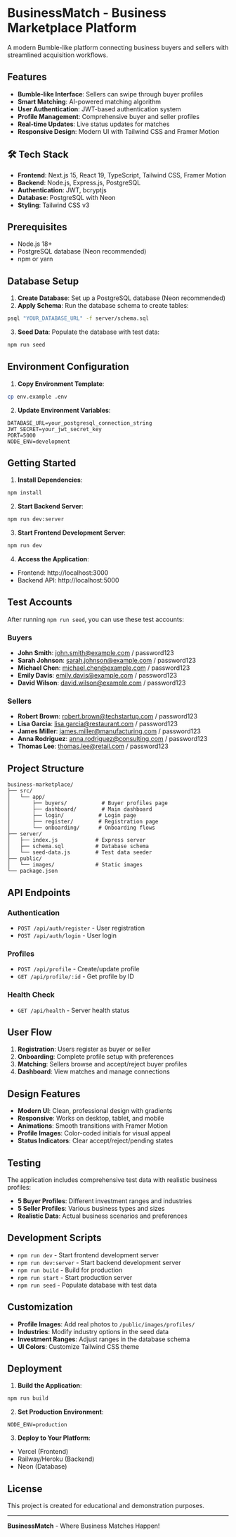 # BusinessMatch - Business Marketplace Platform

A modern Bumble-like platform connecting business buyers and sellers with streamlined acquisition workflows.

## Features

- **Bumble-like Interface**: Sellers can swipe through buyer profiles
- **Smart Matching**: AI-powered matching algorithm
- **User Authentication**: JWT-based authentication system
- **Profile Management**: Comprehensive buyer and seller profiles
- **Real-time Updates**: Live status updates for matches
- **Responsive Design**: Modern UI with Tailwind CSS and Framer Motion

## 🛠️ Tech Stack

- **Frontend**: Next.js 15, React 19, TypeScript, Tailwind CSS, Framer Motion
- **Backend**: Node.js, Express.js, PostgreSQL
- **Authentication**: JWT, bcryptjs
- **Database**: PostgreSQL with Neon
- **Styling**: Tailwind CSS v3

## Prerequisites

- Node.js 18+ 
- PostgreSQL database (Neon recommended)
- npm or yarn

## Database Setup

1. **Create Database**: Set up a PostgreSQL database (Neon recommended)
2. **Apply Schema**: Run the database schema to create tables:

```bash
psql "YOUR_DATABASE_URL" -f server/schema.sql
```

3. **Seed Data**: Populate the database with test data:

```bash
npm run seed
```

## Environment Configuration

1. **Copy Environment Template**:
```bash
cp env.example .env
```

2. **Update Environment Variables**:
```env
DATABASE_URL=your_postgresql_connection_string
JWT_SECRET=your_jwt_secret_key
PORT=5000
NODE_ENV=development
```

## Getting Started

1. **Install Dependencies**:
```bash
npm install
```

2. **Start Backend Server**:
```bash
npm run dev:server
```

3. **Start Frontend Development Server**:
```bash
npm run dev
```

4. **Access the Application**:
- Frontend: http://localhost:3000
- Backend API: http://localhost:5000

## Test Accounts

After running `npm run seed`, you can use these test accounts:

### Buyers
- **John Smith**: john.smith@example.com / password123
- **Sarah Johnson**: sarah.johnson@example.com / password123
- **Michael Chen**: michael.chen@example.com / password123
- **Emily Davis**: emily.davis@example.com / password123
- **David Wilson**: david.wilson@example.com / password123

### Sellers
- **Robert Brown**: robert.brown@techstartup.com / password123
- **Lisa Garcia**: lisa.garcia@restaurant.com / password123
- **James Miller**: james.miller@manufacturing.com / password123
- **Anna Rodriguez**: anna.rodriguez@consulting.com / password123
- **Thomas Lee**: thomas.lee@retail.com / password123

## Project Structure

```
business-marketplace/
├── src/
│   └── app/
│       ├── buyers/           # Buyer profiles page
│       ├── dashboard/        # Main dashboard
│       ├── login/           # Login page
│       ├── register/        # Registration page
│       └── onboarding/      # Onboarding flows
├── server/
│   ├── index.js            # Express server
│   ├── schema.sql          # Database schema
│   └── seed-data.js        # Test data seeder
├── public/
│   └── images/             # Static images
└── package.json
```

## API Endpoints

### Authentication
- `POST /api/auth/register` - User registration
- `POST /api/auth/login` - User login

### Profiles
- `POST /api/profile` - Create/update profile
- `GET /api/profile/:id` - Get profile by ID

### Health Check
- `GET /api/health` - Server health status

## User Flow

1. **Registration**: Users register as buyer or seller
2. **Onboarding**: Complete profile setup with preferences
3. **Matching**: Sellers browse and accept/reject buyer profiles
4. **Dashboard**: View matches and manage connections

## Design Features

- **Modern UI**: Clean, professional design with gradients
- **Responsive**: Works on desktop, tablet, and mobile
- **Animations**: Smooth transitions with Framer Motion
- **Profile Images**: Color-coded initials for visual appeal
- **Status Indicators**: Clear accept/reject/pending states

## Testing

The application includes comprehensive test data with realistic business profiles:

- **5 Buyer Profiles**: Different investment ranges and industries
- **5 Seller Profiles**: Various business types and sizes
- **Realistic Data**: Actual business scenarios and preferences

## Development Scripts

- `npm run dev` - Start frontend development server
- `npm run dev:server` - Start backend development server
- `npm run build` - Build for production
- `npm run start` - Start production server
- `npm run seed` - Populate database with test data

## Customization

- **Profile Images**: Add real photos to `/public/images/profiles/`
- **Industries**: Modify industry options in the seed data
- **Investment Ranges**: Adjust ranges in the database schema
- **UI Colors**: Customize Tailwind CSS theme

## Deployment

1. **Build the Application**:
```bash
npm run build
```

2. **Set Production Environment**:
```env
NODE_ENV=production
```

3. **Deploy to Your Platform**:
- Vercel (Frontend)
- Railway/Heroku (Backend)
- Neon (Database)

## License

This project is created for educational and demonstration purposes.

---

**BusinessMatch** - Where Business Matches Happen!
